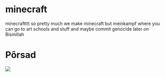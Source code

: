 # minecraft
minecraftttt
so pretty much we make minecraft but meinkampf where you can go to art schools and stuff and maybe commit genocide later on
Bismillah



# Põrsad

![](https://images2.minutemediacdn.com/image/upload/c_fill,g_auto,h_1248,w_2220/f_auto,q_auto,w_1100/v1555280929/shape/mentalfloss/istock-500003996.jpg)
